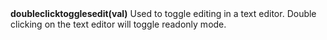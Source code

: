 <a name="doubleclicktogglesedit"><h3 style="padding-top: 40px; margin-top: 40px;"></h3></a>
**doubleclicktogglesedit(val)** Used to toggle editing in a text editor. Double clicking on the text editor will toggle readonly mode. 